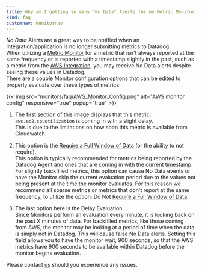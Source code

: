 ```yaml
---
title: Why am I getting so many "No Data" Alerts for my Metric Monitor
kind: faq
customnav: monitornav
---
```


*No Data* Alerts are a great way to be notified when an Integration/application is no longer submitting metrics to Datadog.  
When utilizing a [Metric Monitor](/monitors/monitor_types/metric) for a metric that isn't always reported at the same frequency or is reported with a timestamp slightly in the past, such as a metric from the [AWS Integration](/integrations/amazon_web_services), you may receive No Data alerts despite seeing these values in Datadog.  
There are a couple Monitor configuration options that can be edited to properly evaluate over these types of metrics: 

{{< img src="monitors/faq/AWS_Monitor_Config.png" alt="AWS monitor config" responsive="true" popup="true" >}}

1. The first section of this image displays that this metric: `aws.ec2.cpuutilization` is coming in with a slight delay.  
This is due to the limitations on how soon this metric is available from Cloudwatch.

2. This option is the [Require a Full Window of Data](/monitors/faq/what-is-the-do-not-require-a-full-window-of-data-for-evaluation-monitor-parameter) (or the ability to not require).  
This option is typically recommended for metrics being reported by the Datadog Agent and ones that are coming in with the current timestamp. For slightly backfilled metrics, this option can cause No Data events or have the Monitor skip the current evaluation period due to the values not being present at the time the monitor evaluates. For this reason we recommend all sparse metrics or metrics that don't report at the same frequency, to utilize the option: Do Not [Require a Full Window of Data](/monitors/faq/what-is-the-do-not-require-a-full-window-of-data-for-evaluation-monitor-parameter).

3. The last option here is the Delay Evaluation.  
Since Monitors perform an evaluation every minute, it is looking back on the past X minutes of data. For backfilled metrics, like those coming from AWS, the monitor may be looking at a period of time when the data is simply not in Datadog. This will cause false No Data alerts. Setting this field allows you to have the monitor wait, 900 seconds, so that the AWS metrics have 900 seconds to be available within Datadog before the monitor begins evaluation. 

Please contact [us](/help) should you experience any issues. 